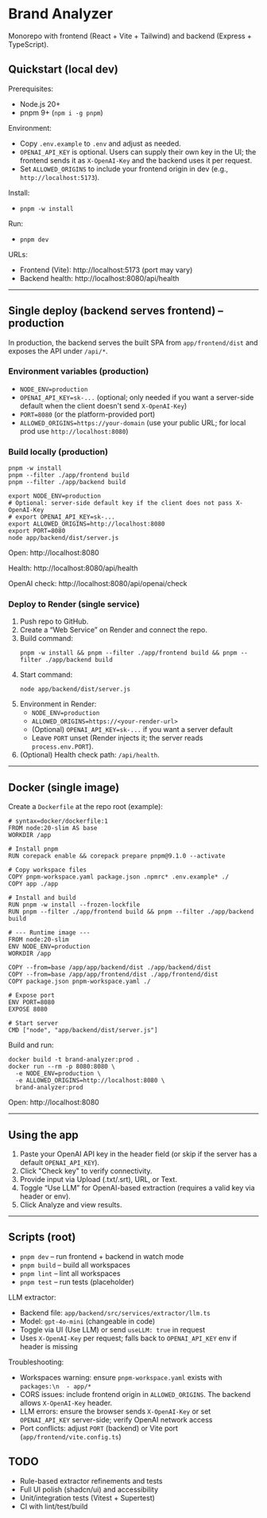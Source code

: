 # Brand Analyzer

Monorepo with frontend (React + Vite + Tailwind) and backend (Express + TypeScript).

## Quickstart (local dev)

Prerequisites:
- Node.js 20+
- pnpm 9+ (`npm i -g pnpm`)

Environment:
- Copy `.env.example` to `.env` and adjust as needed.
- `OPENAI_API_KEY` is optional. Users can supply their own key in the UI; the frontend sends it as `X-OpenAI-Key` and the backend uses it per request.
- Set `ALLOWED_ORIGINS` to include your frontend origin in dev (e.g., `http://localhost:5173`).

Install:
- `pnpm -w install`

Run:
- `pnpm dev`

URLs:
- Frontend (Vite): http://localhost:5173 (port may vary)
- Backend health: http://localhost:8080/api/health

---

## Single deploy (backend serves frontend) – production

In production, the backend serves the built SPA from `app/frontend/dist` and exposes the API under `/api/*`.

### Environment variables (production)

- `NODE_ENV=production`
- `OPENAI_API_KEY=sk-...` (optional; only needed if you want a server-side default when the client doesn't send `X-OpenAI-Key`)
- `PORT=8080` (or the platform-provided port)
- `ALLOWED_ORIGINS=https://your-domain` (use your public URL; for local prod use `http://localhost:8080`)

### Build locally (production)

```
pnpm -w install
pnpm --filter ./app/frontend build
pnpm --filter ./app/backend build

export NODE_ENV=production
# Optional: server-side default key if the client does not pass X-OpenAI-Key
# export OPENAI_API_KEY=sk-...
export ALLOWED_ORIGINS=http://localhost:8080
export PORT=8080
node app/backend/dist/server.js
```

Open: http://localhost:8080

Health: http://localhost:8080/api/health

OpenAI check: http://localhost:8080/api/openai/check


### Deploy to Render (single service)

1. Push repo to GitHub.
2. Create a “Web Service” on Render and connect the repo.
3. Build command:
   ```
   pnpm -w install && pnpm --filter ./app/frontend build && pnpm --filter ./app/backend build
   ```
4. Start command:
   ```
   node app/backend/dist/server.js
   ```
5. Environment in Render:
   - `NODE_ENV=production`
   - `ALLOWED_ORIGINS=https://<your-render-url>`
   - (Optional) `OPENAI_API_KEY=sk-...` if you want a server default
   - Leave `PORT` unset (Render injects it; the server reads `process.env.PORT`).
6. (Optional) Health check path: `/api/health`.

---

## Docker (single image)

Create a `Dockerfile` at the repo root (example):

```
# syntax=docker/dockerfile:1
FROM node:20-slim AS base
WORKDIR /app

# Install pnpm
RUN corepack enable && corepack prepare pnpm@9.1.0 --activate

# Copy workspace files
COPY pnpm-workspace.yaml package.json .npmrc* .env.example* ./
COPY app ./app

# Install and build
RUN pnpm -w install --frozen-lockfile
RUN pnpm --filter ./app/frontend build && pnpm --filter ./app/backend build

# --- Runtime image ---
FROM node:20-slim
ENV NODE_ENV=production
WORKDIR /app

COPY --from=base /app/app/backend/dist ./app/backend/dist
COPY --from=base /app/app/frontend/dist ./app/frontend/dist
COPY package.json pnpm-workspace.yaml ./

# Expose port
ENV PORT=8080
EXPOSE 8080

# Start server
CMD ["node", "app/backend/dist/server.js"]
```

Build and run:

```
docker build -t brand-analyzer:prod .
docker run --rm -p 8080:8080 \
  -e NODE_ENV=production \
  -e ALLOWED_ORIGINS=http://localhost:8080 \
  brand-analyzer:prod
```

Open: http://localhost:8080

---

## Using the app

1) Paste your OpenAI API key in the header field (or skip if the server has a default `OPENAI_API_KEY`).
2) Click "Check key" to verify connectivity.
3) Provide input via Upload (.txt/.srt), URL, or Text.
4) Toggle “Use LLM” for OpenAI-based extraction (requires a valid key via header or env).
5) Click Analyze and view results.

---

## Scripts (root)

- `pnpm dev` – run frontend + backend in watch mode
- `pnpm build` – build all workspaces
- `pnpm lint` – lint all workspaces
- `pnpm test` – run tests (placeholder)

LLM extractor:
- Backend file: `app/backend/src/services/extractor/llm.ts`
- Model: `gpt-4o-mini` (changeable in code)
- Toggle via UI (Use LLM) or send `useLLM: true` in request
- Uses `X-OpenAI-Key` per request; falls back to `OPENAI_API_KEY` env if header is missing

Troubleshooting:
- Workspaces warning: ensure `pnpm-workspace.yaml` exists with `packages:\n  - app/*`
- CORS issues: include frontend origin in `ALLOWED_ORIGINS`. The backend allows `X-OpenAI-Key` header.
- LLM errors: ensure the browser sends `X-OpenAI-Key` or set `OPENAI_API_KEY` server-side; verify OpenAI network access
- Port conflicts: adjust `PORT` (backend) or Vite port (`app/frontend/vite.config.ts`)


## TODO

- Rule-based extractor refinements and tests
- Full UI polish (shadcn/ui) and accessibility
- Unit/integration tests (Vitest + Supertest)
- CI with lint/test/build

